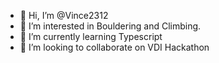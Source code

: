 - 👋 Hi, I’m @Vince2312
- 👀 I’m interested in Bouldering and Climbing.
- 🌱 I’m currently learning Typescript
- 💞️ I’m looking to collaborate on VDI Hackathon 
